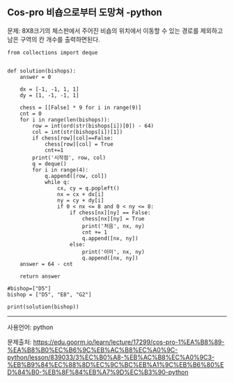 ## Cos-pro 비숍으로부터 도망쳐 -python

문제: 8X8크기의 체스판에서 주어진 비숍의 위치에서 이동할 수 있는 경로를 제외하고 남은 구역의 칸 개수를 출력하면된다.

```
from collections import deque


def solution(bishops):
    answer = 0

    dx = [-1, -1, 1, 1]
    dy = [1, -1, -1, 1]

    chess = [[False] * 9 for i in range(9)]
    cnt = 0
    for i in range(len(bishops)):
        row = int(ord(str(bishops[i])[0]) - 64)
        col = int(str(bishops[i])[1])
        if chess[row][col]==False:
            chess[row][col] = True
            cnt+=1
        print('시작점', row, col)
        q = deque()
        for i in range(4):
            q.append([row, col])
            while q:
                cx, cy = q.popleft()
                nx = cx + dx[i]
                ny = cy + dy[i]
                if 0 < nx <= 8 and 0 < ny <= 8:
                    if chess[nx][ny] == False:
                        chess[nx][ny] = True
                        print('처음', nx, ny)
                        cnt += 1
                        q.append([nx, ny])
                    else:
                        print('이미', nx, ny)
                        q.append([nx, ny])
    answer = 64 - cnt

    return answer

#bishop=["D5"]
bishop = ["D5", "E8", "G2"]

print(solution(bishop))
```



___

사용언어: python

문제출처: https://edu.goorm.io/learn/lecture/17299/cos-pro-1%EA%B8%89-%EA%B8%B0%EC%B6%9C%EB%AC%B8%EC%A0%9C-python/lesson/839033/3%EC%B0%A8-%EB%AC%B8%EC%A0%9C3-%EB%B9%84%EC%88%8D%EC%9C%BC%EB%A1%9C%EB%B6%80%ED%84%B0-%EB%8F%84%EB%A7%9D%EC%B3%90-python

